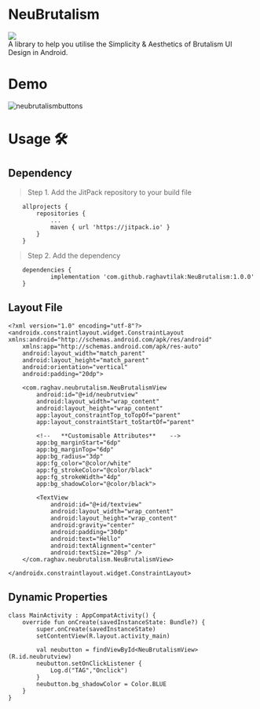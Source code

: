 # NeuBrutalism
[![](https://jitpack.io/v/raghavtilak/NeuBrutalism.svg)](https://jitpack.io/#raghavtilak/NeuBrutalism)
<br>A library to help you utilise the Simplicity & Aesthetics of Brutalism UI Design in Android. 

# Demo #

![neubrutalismbuttons](https://user-images.githubusercontent.com/74963954/215754716-c19e3d63-9b23-4a9b-abd6-bc2aea000710.gif)

# Usage 🛠️ #
## Dependency #
> Step 1. Add the JitPack repository to your build file
```
	allprojects {
		repositories {
			...
			maven { url 'https://jitpack.io' }
		}
	}
```

>Step 2. Add the dependency
```
	dependencies {
	        implementation 'com.github.raghavtilak:NeuBrutalism:1.0.0'
	}
```
## Layout File #
```
<?xml version="1.0" encoding="utf-8"?>
<androidx.constraintlayout.widget.ConstraintLayout xmlns:android="http://schemas.android.com/apk/res/android"
    xmlns:app="http://schemas.android.com/apk/res-auto"
    android:layout_width="match_parent"
    android:layout_height="match_parent"
    android:orientation="vertical"
    android:padding="20dp">

    <com.raghav.neubrutalism.NeuBrutalismView
        android:id="@+id/neubrutview"
        android:layout_width="wrap_content"
        android:layout_height="wrap_content"
        app:layout_constraintTop_toTopOf="parent"
        app:layout_constraintStart_toStartOf="parent"
        
        <!--   **Customisable Attributes**    -->
        app:bg_marginStart="6dp"
        app:bg_marginTop="6dp"
        app:bg_radius="3dp"
        app:fg_color="@color/white"
        app:fg_strokeColor="@color/black"
        app:fg_strokeWidth="4dp"
        app:bg_shadowColor="@color/black">

        <TextView
            android:id="@+id/textview"
            android:layout_width="wrap_content"
            android:layout_height="wrap_content"
            android:gravity="center"
            android:padding="30dp"
            android:text="Hello"
            android:textAlignment="center"
            android:textSize="20sp" />
    </com.raghav.neubrutalism.NeuBrutalismView>

</androidx.constraintlayout.widget.ConstraintLayout>

```
## Dynamic Properties #
```
class MainActivity : AppCompatActivity() {
    override fun onCreate(savedInstanceState: Bundle?) {
        super.onCreate(savedInstanceState)
        setContentView(R.layout.activity_main)

        val neubutton = findViewById<NeuBrutalismView>(R.id.neubrutview)
        neubutton.setOnClickListener {
            Log.d("TAG","Onclick")
        }
        neubutton.bg_shadowColor = Color.BLUE
    }
}

```
